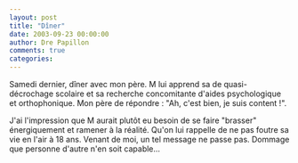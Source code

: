 ```yaml
---
layout: post
title: "Dîner"
date: 2003-09-23 00:00:00
author: Dre Papillon
comments: true
categories: 
---
```



Samedi dernier, dîner avec mon père.  M lui apprend sa  de quasi-décrochage scolaire et sa recherche concomitante d'aides psychologique et orthophonique.  Mon père de répondre : "Ah, c'est bien, je suis content !".

J'ai l'impression que M aurait plutôt eu besoin de se faire "brasser" énergiquement et ramener à la réalité.  Qu'on lui rappelle de ne pas foutre sa vie en l'air à 18 ans.  Venant de moi, un tel message ne passe pas.  Dommage que personne d'autre n'en soit capable...
